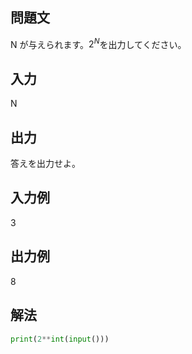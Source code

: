 ## 問題文
N が与えられます。$`2^{N}`$を出力してください。
## 入力
N
## 出力
答えを出力せよ。
## 入力例
3
## 出力例
8
## 解法

```python
print(2**int(input()))